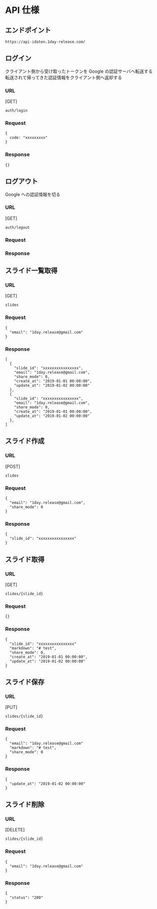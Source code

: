 # API 仕様

## エンドポイント

```
https://api-idaten.1day-release.com/
```

## ログイン

クライアント側から受け取ったトークンを Google の認証サーバへ転送する  
転送されて帰ってきた認証情報をクライアント側へ返却する

### URL

[GET]

```
auth/login
```

### Request

```
{
  code: "xxxxxxxxx"
}
```

### Response

```
{}
```

## ログアウト

Google への認証情報を切る

### URL

[GET]

```
auth/logout
```

### Request

### Response

## スライド一覧取得

### URL

[GET]

```
slides
```

### Request

```
{
  "email": "1day.release@gmail.com"
}
```

### Response

```
[
  {
    "slide_id": "xxxxxxxxxxxxxxxx",
    "email": "1day.release@gmail.com",
    "share_mode": 0,
    "create_at": "2019-01-01 00:00:00",
    "update_at": "2019-01-02 00:00:00"
  },
  {
    "slide_id": "xxxxxxxxxxxxxxxx",
    "email": "1day.release@gmail.com",
    "share_mode": 0,
    "create_at": "2019-01-01 00:00:00",
    "update_at": "2019-01-02 00:00:00"
  },
]
```

## スライド作成

### URL

[POST]

```
slides
```

### Request

```
{
  "email": "1day.release@gmail.com",
  "share_mode": 0
}
```

### Response

```
{
  "slide_id": "xxxxxxxxxxxxxxxx"
}
```

## スライド取得

### URL

[GET]

```
slides/{slide_id}
```

### Request

```
{}
```

### Response

```
{
  "slide_id": "xxxxxxxxxxxxxxxx"
  "markdown": "# test",
  "share_mode": 0,
  "create_at": "2019-01-01 00:00:00",
  "update_at": "2019-01-02 00:00:00"
}
```

## スライド保存

### URL

[PUT]

```
slides/{slide_id}
```

### Request

```
{
  "email": "1day.release@gmail.com"
  "markdown": "# test",
  "share_mode": 0
}
```

### Response

```
{
  "update_at": "2019-01-02 00:00:00"
}
```

## スライド削除

### URL

[DELETE]

```
slides/{slide_id}
```

### Request

```
{
  "email": "1day.release@gmail.com"
}
```

### Response

```
{
  "status": "200"
}
```
